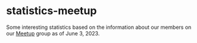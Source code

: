 # statistics-meetup
Some interesting statistics based on the information about our members on our [Meetup](https://www.meetup.com/fr-FR/rladies-paris/) group as of June 3, 2023.
